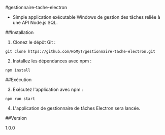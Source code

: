 #gestionnaire-tache-electron

- Simple application exécutable Windows de gestion des tâches reliée à une API Node.js SQL.

##Installation

1) Clonez le dépôt Git :

`
git clone https://github.com/HoMyT/gestionnaire-tache-electron.git
`

2) Installez les dépendances avec npm :

`
npm install
`

##Exécution

3) Exécutez l'application avec npm :

`
npm run start
`

4) L'application de gestionnaire de tâches Electron sera lancée.

##Version

1.0.0